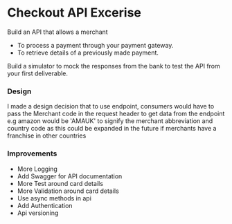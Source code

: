 # Checkout API Excerise

Build an API that allows a merchant
- To process a payment through your payment gateway.
- To retrieve details of a previously made payment.

Build a simulator to mock the responses from the bank to test the API from your first deliverable.

### Design
I made a design decision that to use endpoint, consumers would have to pass the Merchant code in the request header to get data from the endpoint e.g amazon would
be 'AMAUK' to signify the merchant abbreviation and country code as this could be expanded in the future if merchants have a franchise in other countries 

### Improvements
 - More Logging
 - Add Swagger for API documentation
 - More Test around card details
 - More Validation around card details
 - Use async methods in api
 - Add Authentication
 - Api versioning